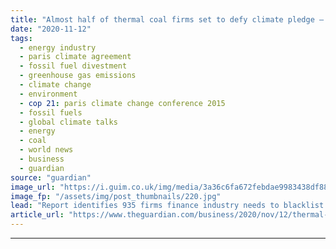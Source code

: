 ```yaml
---
title: "Almost half of thermal coal firms set to defy climate pledge – report"
date: "2020-11-12"
tags: 
  - energy industry
  - paris climate agreement
  - fossil fuel divestment
  - greenhouse gas emissions
  - climate change
  - environment
  - cop 21: paris climate change conference 2015
  - fossil fuels
  - global climate talks
  - energy
  - coal
  - world news
  - business
  - guardian
source: "guardian"
image_url: "https://i.guim.co.uk/img/media/3a36c6fa672febdae9983438df888c7c0b588cba/0_235_3500_2101/master/3500.jpg?width=460&quality=85&auto=format&fit=max&s=5e286672c225ecf6cde8a74f1772b16a"
image_fp: "/assets/img/post_thumbnails/220.jpg"
lead: "Report identifies 935 firms finance industry needs to blacklist to meet Paris goalsAlmost half the companies involved in the thermal coal industry are expected to defy global climate commitments by deepening their coal interests in the coming years, ..."
article_url: "https://www.theguardian.com/business/2020/nov/12/thermal-coal-firms-climate-pledge-report-paris-goals"
---
```


---
